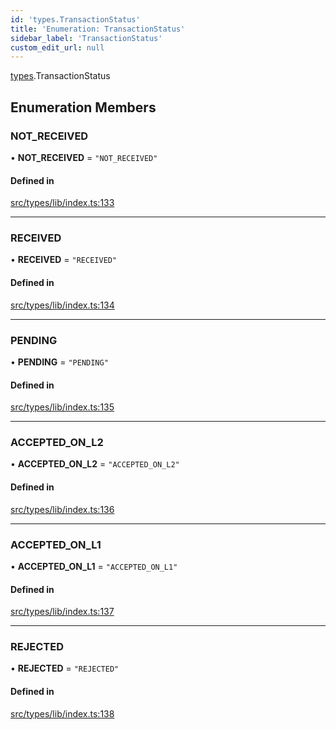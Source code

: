 ```yaml
---
id: 'types.TransactionStatus'
title: 'Enumeration: TransactionStatus'
sidebar_label: 'TransactionStatus'
custom_edit_url: null
---
```


[types](../namespaces/types.md).TransactionStatus

## Enumeration Members

### NOT_RECEIVED

• **NOT_RECEIVED** = `"NOT_RECEIVED"`

#### Defined in

[src/types/lib/index.ts:133](https://github.com/0xs34n/starknet.js/blob/v5.14.1/src/types/lib/index.ts#L133)

---

### RECEIVED

• **RECEIVED** = `"RECEIVED"`

#### Defined in

[src/types/lib/index.ts:134](https://github.com/0xs34n/starknet.js/blob/v5.14.1/src/types/lib/index.ts#L134)

---

### PENDING

• **PENDING** = `"PENDING"`

#### Defined in

[src/types/lib/index.ts:135](https://github.com/0xs34n/starknet.js/blob/v5.14.1/src/types/lib/index.ts#L135)

---

### ACCEPTED_ON_L2

• **ACCEPTED_ON_L2** = `"ACCEPTED_ON_L2"`

#### Defined in

[src/types/lib/index.ts:136](https://github.com/0xs34n/starknet.js/blob/v5.14.1/src/types/lib/index.ts#L136)

---

### ACCEPTED_ON_L1

• **ACCEPTED_ON_L1** = `"ACCEPTED_ON_L1"`

#### Defined in

[src/types/lib/index.ts:137](https://github.com/0xs34n/starknet.js/blob/v5.14.1/src/types/lib/index.ts#L137)

---

### REJECTED

• **REJECTED** = `"REJECTED"`

#### Defined in

[src/types/lib/index.ts:138](https://github.com/0xs34n/starknet.js/blob/v5.14.1/src/types/lib/index.ts#L138)
